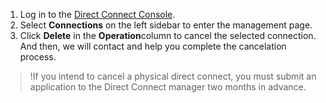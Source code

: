 1. Log in to the [Direct Connect Console](https://console.cloud.tencent.com/dc/dc).
2. Select **Connections** on the left sidebar to enter the management page.
3. Click **Delete** in the **Operation**column to cancel the selected connection. And then, we will contact and help you complete the cancelation process.

>!If you intend to cancel a physical direct connect, you must submit an application to the Direct Connect manager two months in advance.

